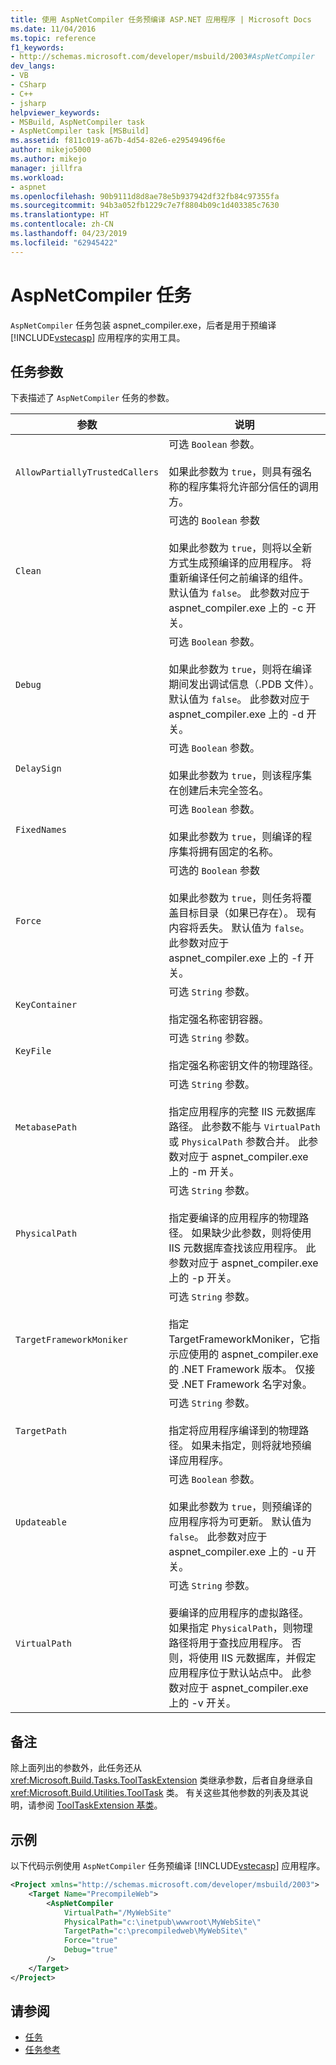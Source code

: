 ```yaml
---
title: 使用 AspNetCompiler 任务预编译 ASP.NET 应用程序 | Microsoft Docs
ms.date: 11/04/2016
ms.topic: reference
f1_keywords:
- http://schemas.microsoft.com/developer/msbuild/2003#AspNetCompiler
dev_langs:
- VB
- CSharp
- C++
- jsharp
helpviewer_keywords:
- MSBuild, AspNetCompiler task
- AspNetCompiler task [MSBuild]
ms.assetid: f811c019-a67b-4d54-82e6-e29549496f6e
author: mikejo5000
ms.author: mikejo
manager: jillfra
ms.workload:
- aspnet
ms.openlocfilehash: 90b9111d8d8ae78e5b937942df32fb84c97355fa
ms.sourcegitcommit: 94b3a052fb1229c7e7f8804b09c1d403385c7630
ms.translationtype: HT
ms.contentlocale: zh-CN
ms.lasthandoff: 04/23/2019
ms.locfileid: "62945422"
---
```

# <a name="aspnetcompiler-task"></a>AspNetCompiler 任务
`AspNetCompiler` 任务包装 aspnet_compiler.exe，后者是用于预编译 [!INCLUDE[vstecasp](../code-quality/includes/vstecasp_md.md)] 应用程序的实用工具。

## <a name="task-parameters"></a>任务参数
下表描述了 `AspNetCompiler` 任务的参数。

|参数|说明|
|---------------|-----------------|
|`AllowPartiallyTrustedCallers`|可选 `Boolean` 参数。<br /><br /> 如果此参数为 `true`，则具有强名称的程序集将允许部分信任的调用方。|
|`Clean`|可选的 `Boolean` 参数<br /><br /> 如果此参数为 `true`，则将以全新方式生成预编译的应用程序。 将重新编译任何之前编译的组件。 默认值为 `false`。 此参数对应于 aspnet_compiler.exe 上的 -c 开关。|
|`Debug`|可选 `Boolean` 参数。<br /><br /> 如果此参数为 `true`，则将在编译期间发出调试信息（.PDB 文件）。 默认值为 `false`。 此参数对应于 aspnet_compiler.exe 上的 -d 开关。|
|`DelaySign`|可选 `Boolean` 参数。<br /><br /> 如果此参数为 `true`，则该程序集在创建后未完全签名。|
|`FixedNames`|可选 `Boolean` 参数。<br /><br /> 如果此参数为 `true`，则编译的程序集将拥有固定的名称。|
|`Force`|可选的 `Boolean` 参数<br /><br /> 如果此参数为 `true`，则任务将覆盖目标目录（如果已存在）。 现有内容将丢失。 默认值为 `false`。 此参数对应于 aspnet_compiler.exe 上的 -f 开关。|
|`KeyContainer`|可选 `String` 参数。<br /><br /> 指定强名称密钥容器。|
|`KeyFile`|可选 `String` 参数。<br /><br /> 指定强名称密钥文件的物理路径。|
|`MetabasePath`|可选 `String` 参数。<br /><br /> 指定应用程序的完整 IIS 元数据库路径。 此参数不能与 `VirtualPath` 或 `PhysicalPath` 参数合并。 此参数对应于 aspnet_compiler.exe 上的 -m 开关。|
|`PhysicalPath`|可选 `String` 参数。<br /><br /> 指定要编译的应用程序的物理路径。 如果缺少此参数，则将使用 IIS 元数据库查找该应用程序。 此参数对应于 aspnet_compiler.exe 上的 -p 开关。|
|`TargetFrameworkMoniker`|可选 `String` 参数。<br /><br /> 指定 TargetFrameworkMoniker，它指示应使用的 aspnet_compiler.exe 的 .NET Framework 版本。 仅接受 .NET Framework 名字对象。|
|`TargetPath`|可选 `String` 参数。<br /><br /> 指定将应用程序编译到的物理路径。 如果未指定，则将就地预编译应用程序。|
|`Updateable`|可选 `Boolean` 参数。<br /><br /> 如果此参数为 `true`，则预编译的应用程序将为可更新。  默认值为 `false`。 此参数对应于 aspnet_compiler.exe 上的 -u 开关。|
|`VirtualPath`|可选 `String` 参数。<br /><br /> 要编译的应用程序的虚拟路径。 如果指定 `PhysicalPath`，则物理路径将用于查找应用程序。 否则，将使用 IIS 元数据库，并假定应用程序位于默认站点中。 此参数对应于 aspnet_compiler.exe 上的 -v 开关。|

## <a name="remarks"></a>备注
除上面列出的参数外，此任务还从 <xref:Microsoft.Build.Tasks.ToolTaskExtension> 类继承参数，后者自身继承自 <xref:Microsoft.Build.Utilities.ToolTask> 类。 有关这些其他参数的列表及其说明，请参阅 [ToolTaskExtension 基类](../msbuild/tooltaskextension-base-class.md)。

## <a name="example"></a>示例
以下代码示例使用 `AspNetCompiler` 任务预编译 [!INCLUDE[vstecasp](../code-quality/includes/vstecasp_md.md)] 应用程序。

```xml
<Project xmlns="http://schemas.microsoft.com/developer/msbuild/2003">
    <Target Name="PrecompileWeb">
        <AspNetCompiler
            VirtualPath="/MyWebSite"
            PhysicalPath="c:\inetpub\wwwroot\MyWebSite\"
            TargetPath="c:\precompiledweb\MyWebSite\"
            Force="true"
            Debug="true"
        />
    </Target>
</Project>
```

## <a name="see-also"></a>请参阅
* [任务](../msbuild/msbuild-tasks.md)
* [任务参考](../msbuild/msbuild-task-reference.md)
